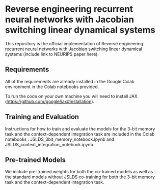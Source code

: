 # Reverse engineering recurrent neural networks with Jacobian switching linear dynamical systems

This repository is the official implementation of Reverse engineering recurrent neural networks with Jacobian switching linear dynamical systems (include link to NEURIPS paper here). 

## Requirements
All of the requirements are already installed in the Google Colab environment in the Colab notebooks provided.

To run the code on your own machine you will need to install JAX (https://github.com/google/jax#installation).

## Training and Evaluation

Instructions for how to train and evaluate the models for the 3-bit memory task and the context-dependent integration task are included in the Colab notebooks : JSLDS_3bit_memory_notebook.ipynb and JSLDS_context_integration_notebook.ipynb.

## Pre-trained Models

We include pre-trained weights for both the co-trained models as well as the standard models without JSLDS co-training for both the 3-bit memory task and the context-dependent integration task.
